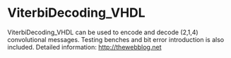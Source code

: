 # ViterbiDecoding_VHDL
ViterbiDecoding_VHDL can be used to encode and decode (2,1,4) convolutional messages. Testing benches and bit error introduction is also included. Detailed information: http://thewebblog.net
